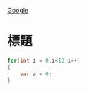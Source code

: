 [Google](http://www.google.com.tw)<br>
<h1>標題</h1>

```C#
for(int i = 0,i<10,i++)
{
    var a = 0;
}
```